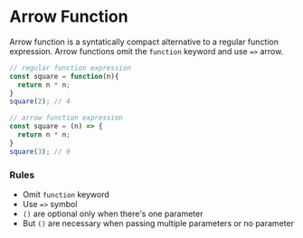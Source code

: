 # Arrow Function
Arrow function is a syntatically compact alternative to a regular function expression. Arrow functions omit the `function` keyword and use `=>` arrow.

```javascript
// regular function expression
const square = function(n){
  return n * n;
}
square(2); // 4

// arrow function expression
const square = (n) => {
  return n * n;
}
square(3); // 9
```

### Rules
* Omit `function` keyword
* Use `=>` symbol
* `()` are optional only when there's one parameter
* But `()` are necessary when passing multiple parameters or no parameter 
